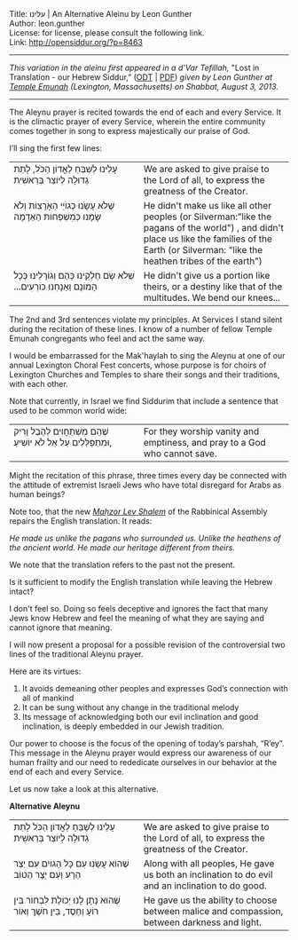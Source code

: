<html>
<head></head>
<body>
Title: עלינו | An Alternative Aleinu by Leon Gunther<br />
Author: leon.gunther<br />
License: for license, please consult the following link.<br />
Link: <a href="http://opensiddur.org/?p=8463">http://opensiddur.org/?p=8463</a>
<p />
<hr />

<em>This variation in the aleinu first appeared in a d'Var Tefillah,</em> "Lost in Translation - our Hebrew Siddur,” (<a href="https://opensiddur.org/wp-content/uploads/2014/02/Leon-Gunther-Lost-in-Translation-Our-Hebrew-Siddur-2013-08-03.odt">ODT</a> | <a href="https://opensiddur.org/wp-content/uploads/2014/02/Leon-Gunther-Lost-in-Translation-Our-Hebrew-Siddur-2013-08-03.pdf">PDF</a>)<em> given by Leon Gunther at <a href="http://www.templeemunah.org">Temple Emunah</a> (Lexington, Massachusetts) on Shabbat, August 3, 2013.</em>

<hr />


The Aleynu prayer is recited towards the end of each and every Service. It is the climactic prayer of every Service, wherein the entire community comes together in song to express majestically our praise of God.

I’ll sing the first few lines:

<table style="margin-left: auto;margin-right: auto;">
<tbody>
<tr>
<td style="vertical-align:top;" width="46%">
<div class="liturgy"><span lang="he">
עָלֵינוּ לְשַׁבֵּחַ לַאֳדוֹן הַכֹּל, לָתֵת גְדוּלָה לְיוֹצֵר בְּרֵאשִׁית
</span></div></td>
 
<td style="vertical-align:top;" width="53%"><div class="english">
We are asked to give praise to the Lord of all, to express the greatness of the Creator.
	</div></td></tr>


<tr><td style="vertical-align:top;" width="46%"><div class="liturgy"><span lang="he">
שֶׁלֹא עָשָֹנוּ כְּגוֹיֵי הַאָרָצוֹת
וְלֹא שָׂמָנוּ כְּמִשְׁפְּחוֹת הַאַדָמָה
</span></div></td>
 
<td style="vertical-align:top;" width="53%"><div class="english">
He didn't make us like all other peoples (or Silverman:”like the pagans of the world") ,
and didn't place us like the families of the Earth (or Silverman: ‫"‬like the heathen tribes of the earth‫"‬)
	</div></td></tr>


<tr><td style="vertical-align:top;" width="46%"><div class="liturgy"><span lang="he">
שֶׁלֹא שָׂם חֶלְקֵינוּ כָּהֶם וְגוֹרָלֵינוּ כְּכָל הָמוֹנָם
וַאַנָחְנוּ כּוֹרְעִים...‏
</span></div></td>
 
<td style="vertical-align:top;" width="53%"><div class="english">
He didn't give us a portion like theirs, or a destiny like that of the multitudes.
We bend our knees...
</td></tr>
</tbody></table>


The 2nd and 3rd sentences violate my principles. At Services I stand silent during the recitation of these lines. I know of a number of fellow Temple Emunah congregants who feel and act the same way.

I would be embarrassed for the Mak'haylah to sing the Aleynu at one of our annual Lexington Choral Fest concerts, whose purpose is for choirs of Lexington Churches and Temples to share their songs and their traditions, with each other.

Note that currently, in Israel we find Siddurim that include a sentence that used to be common world wide:

<table style="margin-left: auto;margin-right: auto;">
<tbody>
<tr>
<td style="vertical-align:top;" width="46%">
<div class="liturgy"><span lang="he">
‫שֶׁהֵם מִשְׁתַּחֲוִים לְהֶבֶל וָרִיק ,‫וּמִתְפַּלְּלִים עַל אֵל לֹא יוֹשִׁיעַ
</span></div></td>
 
<td style="vertical-align:top;" width="53%"><div class="english">
For they worship vanity and emptiness, and pray to a God who cannot save.
</td></tr>
</tbody></table>

Might the recitation of this phrase, three times every day be connected with the attitude of extremist Israeli Jews who have total disregard for Arabs as human beings?

Note too, that the new <em><a href="http://www.rabbinicalassembly.org/resources-ideas/publications/prayerbooks-liturgy">Maḥzor Lev Shalem</a></em> of the Rabbinical Assembly repairs the English translation. It reads:

<em>He made us unlike the pagans who surrounded us.
Unlike the heathens of the ancient world.
He made our heritage different from theirs.</em>

We note that the translation refers to the past not the present.

Is it sufficient to modify the English translation while leaving the Hebrew intact?

I don't feel so. Doing so feels deceptive and ignores the fact that many Jews know Hebrew and feel the meaning of what they are saying and cannot ignore that meaning.

I will now present a proposal for a possible revision of the controversial two lines of the traditional Aleynu prayer.

Here are its virtues:
1. It avoids demeaning other peoples and expresses God’s connection with all of mankind
2. It can be sung without any change in the traditional melody
3. Its message of acknowledging both our evil inclination and good inclination, is deeply embedded in our Jewish tradition.

Our power to choose is the focus of the opening of today’s parshah, “R’ey”. This message in the Aleynu prayer would express our awareness of our human frailty and our need to rededicate ourselves in our behavior at the end of each and every Service.

Let us now take a look at this alternative.

<strong>Alternative Aleynu</strong>

<table style="margin-left: auto;margin-right: auto;">
<tbody>
<tr>
<td style="vertical-align:top;" width="46%">
<div class="liturgy"><span lang="he">
עָלֵינוּ לְשַׁבֵּחַ לַאֳדוֹן הַכֹּל
   לָתֵת גְדוּלָה לְיוֹצֵר בְּרֵאשִׁית
</span></div></td>
 
<td style="vertical-align:top;" width="53%"><div class="english">
We are asked to give praise to the Lord of all, 
to express the greatness of the Creator.
	</div></td></tr>


<tr><td style="vertical-align:top;" width="46%"><div class="liturgy"><span lang="he">
שֶׁהוּא עָשָֹנוּ עִם כָּל הַגוֹיִם 
  עִם יֵצֶר הַרָע וְעִם יֵצֶר הַטוֹב
</span></div></td>
 
<td style="vertical-align:top;" width="53%"><div class="english">
Along with all peoples, 
He gave us both an inclination to do evil and an inclination to do good.
	</div></td></tr>


<tr><td style="vertical-align:top;" width="46%"><div class="liturgy"><span lang="he">
שֶׁהוּא נָתָן לָנוּ יְכוֹלֶת לִבְחוֹר
 בֵּין רוֹעָ וְחֶסֶד, בֵּין חֹשֶׁך וְאוֹר
</span></div></td>
 
<td style="vertical-align:top;" width="53%"><div class="english">
He gave us the ability to choose 
between malice and compassion, between darkness and light.
</td></tr>
</tbody></table>

</body>
</html>